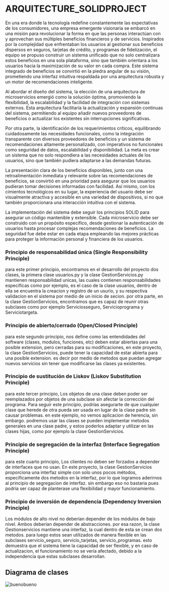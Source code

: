 # ARQUITECTURE_SOLIDPROJECT
En una era donde la tecnología redefine constantemente las expectativas de los consumidores, una empresa emergente visionaria se embarcó en una misión para revolucionar la forma en que las personas interactúan con y aprovechan sus múltiples beneficios financieros y de servicios. Inspirados por la complejidad que enfrentaban los usuarios al gestionar sus beneficios dispersos en seguros, tarjetas de crédito, y programas de fidelización, el equipo se propuso construir un sistema unificado que no solo centralizara estos beneficios en una sola plataforma, sino que también orientara a los usuarios hacia la maximización de su valor en cada compra. Este sistema integrado de beneficios se convirtió en la piedra angular de su visión, prometiendo una interfaz intuitiva respaldada por una arquitectura robusta y un motor de recomendaciones inteligente.

Al abordar el diseño del sistema, la elección de una arquitectura de microservicios emergió como la solución óptima, promoviendo la flexibilidad, la escalabilidad y la facilidad de integración con sistemas externos. Esta arquitectura facilitaría la actualización y expansión continuas del sistema, permitiendo al equipo añadir nuevos proveedores de beneficios o actualizar los existentes sin interrupciones significativas.

Por otra parte, la identificación de los requerimientos críticos, equilibrando cuidadosamente las necesidades funcionales, como la integración transparente con diversos proveedores de beneficios y un sistema de recomendaciones altamente personalizado, con imperativos no funcionales como seguridad de datos, escalabilidad y disponibilidad. La meta es crear un sistema que no solo respondiera a las necesidades actuales de los usuarios, sino que también pudiera adaptarse a las demandas futuras.

La presentación clara de los beneficios disponibles, junto con una retroalimentación inmediata y relevante sobre las recomendaciones de beneficios, se convirtió en una prioridad para asegurar que los usuarios pudieran tomar decisiones informadas con facilidad. Así mismo, con los cimientos tecnológicos en su lugar, la experiencia del usuario debe ser visualmente atractiva y accesible en una variedad de dispositivos, si no que también proporcionara una interacción intuitiva con el sistema.

La implementación del sistema debe seguir los principios SOLID para asegurar un código mantenible y extensible. Cada microservicio debe ser construido con un propósito específico, desde gestionar la autenticación de usuarios hasta procesar complejas recomendaciones de beneficios. La seguridad fue debe estar en cada etapa empleando las mejores prácticas para proteger la información personal y financiera de los usuarios.

### Principio de responsabilidad única (Single Responsibility Principle)
para este primer principio, encontramos en el desarrollo del proyecto dos clases,  la primera clase usuarios.py y la clase GestionServicios.py mantienen responsabilidad unicas, las cuales contienen responsabilidades especificas como por ejemplo, es el caso de la clase usuarios, dentro de ella se encuentra la creacion y registro de un usurio, y su respectiva validacion en el sistema por medio de un inicio de secion. por otra parte, en la clase GestionServicios, encontramos que es capaz de reunir otras subclases como por ejemplo Serviciosseguro, Servicioprograma y Serviciotargeta.

### Principio de abierto/cerrado (Open/Closed Principle)
para este segundo principio, nos define como las entendidades del software (clases, modulos, funciones, etc) deben estar abiertas para una posible extension, pero cerradas para su modificaciones, en este proyecto, la clase GestionServicios, puede tener la capacidad de estar abierta para una posible extension. es decir por medio de metodos que puedan agregar nuevos servicios sin tener que modificarse las clases ya existentes. 

### Principio de sustitución de Liskov (Liskov Substitution Principle)
para este tercer principio, Los objetos de una clase deben poder ser reemplazados por objetos de una subclase sin afectar la corrección del programa. Para seguir este principio, podrías asegurarte de que cualquier clase que herede de otra pueda ser usada en lugar de la clase padre sin causar problemas. en este ejemplo, no vemos aplicacion de herencia, sin embargo. podremos usar las clases se pueden implementar metodos generales en una clase padre, y estos poderlos adaptar y utilizar en las clases hijas, como por ejemplo la clase GestionServicios. 

### Principio de segregación de la interfaz (Interface Segregation Principle)
para este cuarto principio, Los clientes no deben ser forzados a depender de interfaces que no usan. En este proyecto, la clase GestionServicios proporciona una interfaz simple con solo unos pocos métodos, especificamente dos metodos en la interfaz, por lo que logramos aderirnos al principio de segregacion de interfaz. sin embargo eso no bastaria pues podria ser capaz de planterase una flexibilidad y mayor funcionamiento. 

### Principio de inversión de dependencia (Dependency Inversion Principle)
Los módulos de alto nivel no deberían depender de los módulos de bajo nivel. Ambos deberían depender de abstracciones. por esa razon, la clase Gestionservicios mantiene una interfaz, la cual dentro de esta se crean dos metodos. para luego estos sean utilizados de manera flexible en las subclases servicio_seguro, servicio_tarjetas, servicio_programas. esto demuestra que el sistema tiene la capacidad de ser flexible, y en caso de actualizacion, el funcionamiento no se veria afectado, debido a la independencia que estas subclases desarrollan.

## Diagrama de clases 
![buenobueno](https://github.com/luisariass/ARQUITECTURE_SOLIDPROJECT/assets/141878301/2e8a60d0-2443-4d78-9f89-4d9b40770ce7)


